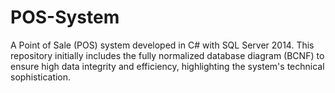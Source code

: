 # POS-System
A Point of Sale (POS) system developed in C# with SQL Server 2014. This repository initially includes the fully normalized database diagram (BCNF) to ensure high data integrity and efficiency, highlighting the system's technical sophistication.
